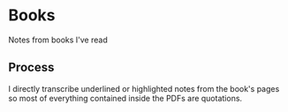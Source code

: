 # Books
Notes from books I've read

## Process
I directly transcribe underlined or highlighted notes from the book's pages so most of everything contained inside the PDFs are quotations. 
